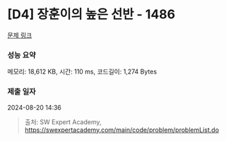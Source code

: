 # [D4] 장훈이의 높은 선반 - 1486 

[문제 링크](https://swexpertacademy.com/main/code/problem/problemDetail.do?contestProbId=AV2b7Yf6ABcBBASw) 

### 성능 요약

메모리: 18,612 KB, 시간: 110 ms, 코드길이: 1,274 Bytes

### 제출 일자

2024-08-20 14:36



> 출처: SW Expert Academy, https://swexpertacademy.com/main/code/problem/problemList.do